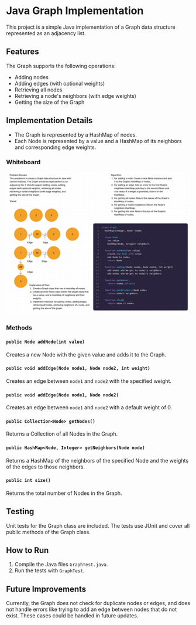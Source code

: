 # Java Graph Implementation

This project is a simple Java implementation of a Graph data structure represented as an adjacency list.

## Features

The Graph supports the following operations:

- Adding nodes
- Adding edges (with optional weights)
- Retrieving all nodes
- Retrieving a node's neighbors (with edge weights)
- Getting the size of the Graph

## Implementation Details

- The Graph is represented by a HashMap of nodes.
- Each Node is represented by a value and a HashMap of its neighbors and corresponding edge weights.

### Whiteboard
![whiteboard](code35img.png)

### Methods

#### `public Node addNode(int value)`

Creates a new Node with the given value and adds it to the Graph.

#### `public void addEdge(Node node1, Node node2, int weight)`

Creates an edge between `node1` and `node2` with the specified weight.

#### `public void addEdge(Node node1, Node node2)`

Creates an edge between `node1` and `node2` with a default weight of 0.

#### `public Collection<Node> getNodes()`

Returns a Collection of all Nodes in the Graph.

#### `public HashMap<Node, Integer> getNeighbors(Node node)`

Returns a HashMap of the neighbors of the specified Node and the weights of the edges to those neighbors.

#### `public int size()`

Returns the total number of Nodes in the Graph.

## Testing

Unit tests for the Graph class are included. The tests use JUnit and cover all public methods of the Graph class.

## How to Run

1. Compile the Java files `GraphTest.java`.
2. Run the tests with `GraphTest`.

## Future Improvements

Currently, the Graph does not check for duplicate nodes or edges, and does not handle errors like trying to add an edge between nodes that do not exist. These cases could be handled in future updates.
